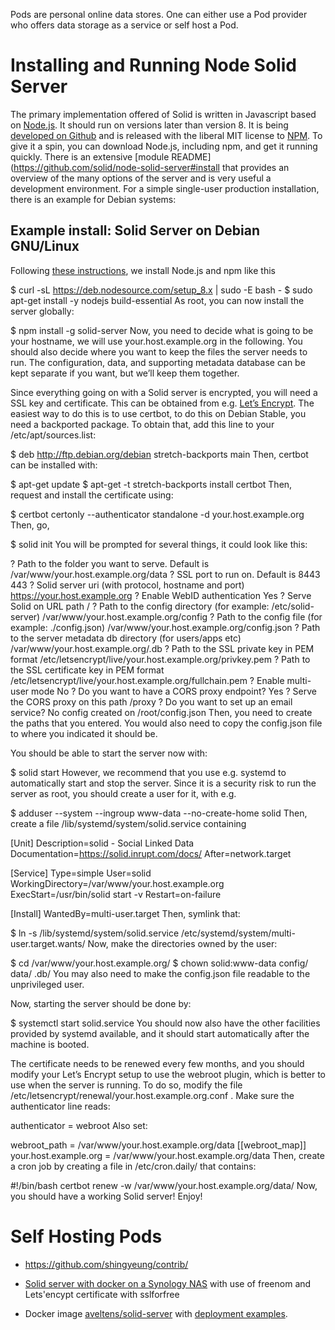 Pods are personal online data stores. One can either use a Pod provider who offers data storage as a service or self host a Pod. 

# Installing and Running Node Solid Server

The primary implementation offered of Solid is written in Javascript based on [Node.js](https://nodejs.org/). It should run on versions later than version 8. It is being [developed on Github](https://github.com/solid/node-solid-server) and is released with the liberal MIT license to [NPM](https://www.npmjs.com/package/solid-server). To give it a spin, you can download Node.js, including npm, and get it running quickly. There is an extensive [module README](https://github.com/solid/node-solid-server#install that provides an overview of the many options of the server and is very useful a development environment. For a simple single-user production installation, there is an example for Debian systems:

## Example install: Solid Server on Debian GNU/Linux


Following [these instructions](https://nodejs.org/en/download/package-manager/#debian-and-ubuntu-based-linux-distributions), we install Node.js and npm like this

$ curl -sL https://deb.nodesource.com/setup_8.x | sudo -E bash -
$ sudo apt-get install -y nodejs build-essential
As root, you can now install the server globally:

$ npm install -g solid-server
Now, you need to decide what is going to be your hostname, we will use your.host.example.org in the following. You should also decide where you want to keep the files the server needs to run. The configuration, data, and supporting metadata database can be kept separate if you want, but we’ll keep them together.


Since everything going on with a Solid server is encrypted, you will need a SSL key and certificate. This can be obtained from e.g. [Let’s Encrypt](https://letsencrypt.org/). The easiest way to do this is to use certbot, to do this on Debian Stable, you need a backported package. To obtain that, add this line to your /etc/apt/sources.list:

$ deb http://ftp.debian.org/debian stretch-backports main
Then, certbot can be installed with:

$ apt-get update
$ apt-get -t stretch-backports install certbot
Then, request and install the certificate using:

$ certbot certonly --authenticator standalone -d your.host.example.org
Then, go,

$ solid init
You will be prompted for several things, it could look like this:

? Path to the folder you want to serve. Default is /var/www/your.host.example.org/data
? SSL port to run on. Default is 8443 443
? Solid server uri (with protocol, hostname and port) https://your.host.example.org
? Enable WebID authentication Yes
? Serve Solid on URL path /
? Path to the config directory (for example: /etc/solid-server) /var/www/your.host.example.org/config
? Path to the config file (for example: ./config.json) /var/www/your.host.example.org/config.json
? Path to the server metadata db directory (for users/apps etc) /var/www/your.host.example.org/.db
? Path to the SSL private key in PEM format /etc/letsencrypt/live/your.host.example.org/privkey.pem
? Path to the SSL certificate key in PEM format /etc/letsencrypt/live/your.host.example.org/fullchain.pem
? Enable multi-user mode No
? Do you want to have a CORS proxy endpoint? Yes
? Serve the CORS proxy on this path /proxy
? Do you want to set up an email service? No
config created on /root/config.json
Then, you need to create the paths that you entered. You would also need to copy the config.json file to where you indicated it should be.


You should be able to start the server now with:

$ solid start
However, we recommend that you use e.g. systemd to automatically start and stop the server.
Since it is a security risk to run the server as root, you should create a user for it, with e.g.

$ adduser --system --ingroup www-data --no-create-home solid
Then, create a file /lib/systemd/system/solid.service containing

[Unit]
Description=solid - Social Linked Data
Documentation=https://solid.inrupt.com/docs/
After=network.target

[Service]
Type=simple
User=solid
WorkingDirectory=/var/www/your.host.example.org
ExecStart=/usr/bin/solid start -v
Restart=on-failure

[Install]
WantedBy=multi-user.target
Then, symlink that:

$ ln -s /lib/systemd/system/solid.service /etc/systemd/system/multi-user.target.wants/
Now, make the directories owned by the user:

$ cd /var/www/your.host.example.org/
$ chown solid:www-data config/ data/ .db/
You may also need to make the config.json file readable to the unprivileged user.


Now, starting the server should be done by:

$ systemctl start solid.service
You should now also have the other facilities provided by systemd available, and it should start automatically after the machine is booted.


The certificate needs to be renewed every few months, and you should modify your Let’s Encrypt setup to use the webroot plugin, which is better to use when the server is running. To do so, modify the file /etc/letsencrypt/renewal/your.host.example.org.conf . Make sure the authenticator line reads:

authenticator = webroot
Also set:

webroot_path = /var/www/your.host.example.org/data
[[webroot_map]]
your.host.example.org = /var/www/your.host.example.org/data
Then, create a cron job by creating a file in /etc/cron.daily/ that contains:

#!/bin/bash
certbot renew -w /var/www/your.host.example.org/data/
Now, you should have a working Solid server! Enjoy!

# Self Hosting Pods

* https://github.com/shingyeung/contrib/

* [Solid server with docker on a Synology NAS](https://www.bourgeoa.ga/solid-wiki/index.php?title=Solid_server_with_docker_on_a_Synology_Nas) with use of freenom and Lets'encypt certificate with sslforfree

* Docker image [aveltens/solid-server](https://hub.docker.com/r/aveltens/solid-server) with [deployment examples](https://github.com/angelo-v/docker-solid-server/tree/master/examples).
